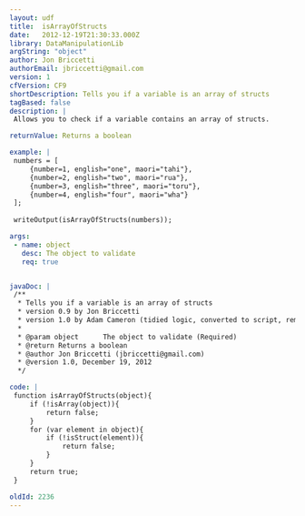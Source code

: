 ```yaml
---
layout: udf
title:  isArrayOfStructs
date:   2012-12-19T21:30:33.000Z
library: DataManipulationLib
argString: "object"
author: Jon Briccetti
authorEmail: jbriccetti@gmail.com
version: 1
cfVersion: CF9
shortDescription: Tells you if a variable is an array of structs
tagBased: false
description: |
 Allows you to check if a variable contains an array of structs.

returnValue: Returns a boolean

example: |
 numbers = [
     {number=1, english="one", maori="tahi"},
     {number=2, english="two", maori="rua"},
     {number=3, english="three", maori="toru"},
     {number=4, english="four", maori="wha"}
 ];
 
 writeOutput(isArrayOfStructs(numbers));

args:
 - name: object
   desc: The object to validate
   req: true


javaDoc: |
 /**
  * Tells you if a variable is an array of structs
  * version 0.9 by Jon Briccetti
  * version 1.0 by Adam Cameron (tidied logic, converted to script, removed some extraneous logic that didn't fit the function's stated purpose)
  * 
  * @param object      The object to validate (Required)
  * @return Returns a boolean 
  * @author Jon Briccetti (jbriccetti@gmail.com) 
  * @version 1.0, December 19, 2012 
  */

code: |
 function isArrayOfStructs(object){
     if (!isArray(object)){
         return false;
     }
     for (var element in object){
         if (!isStruct(element)){
             return false;
         }
     }
     return true;
 }

oldId: 2236
---
```


